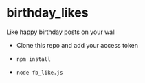 # birthday_likes
Like happy birthday posts on your wall

- Clone this repo and add your access token

- `npm install`

- `node fb_like.js`